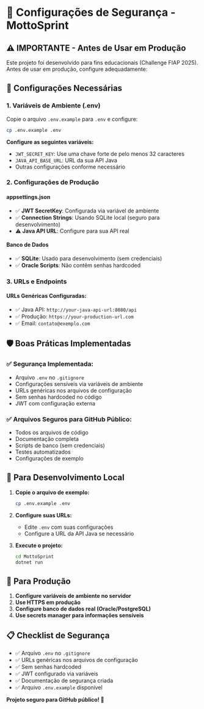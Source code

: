 # 🔐 Configurações de Segurança - MottoSprint

## ⚠️ IMPORTANTE - Antes de Usar em Produção

Este projeto foi desenvolvido para fins educacionais (Challenge FIAP 2025). Antes de usar em produção, configure adequadamente:

## 🔧 Configurações Necessárias

### 1. Variáveis de Ambiente (.env)

Copie o arquivo `.env.example` para `.env` e configure:

```bash
cp .env.example .env
```

**Configure as seguintes variáveis:**

- `JWT_SECRET_KEY`: Use uma chave forte de pelo menos 32 caracteres
- `JAVA_API_BASE_URL`: URL da sua API Java
- Outras configurações conforme necessário

### 2. Configurações de Produção

#### appsettings.json
- ✅ **JWT SecretKey**: Configurada via variável de ambiente
- ✅ **Connection Strings**: Usando SQLite local (seguro para desenvolvimento)
- ⚠️ **Java API URL**: Configure para sua API real

#### Banco de Dados
- ✅ **SQLite**: Usado para desenvolvimento (sem credenciais)
- ✅ **Oracle Scripts**: Não contêm senhas hardcoded

### 3. URLs e Endpoints

#### URLs Genéricas Configuradas:
- ✅ Java API: `http://your-java-api-url:8080/api`
- ✅ Produção: `https://your-production-url.com`
- ✅ Email: `contato@exemplo.com`

## 🛡️ Boas Práticas Implementadas

### ✅ **Segurança Implementada:**
- Arquivo `.env` no `.gitignore`
- Configurações sensíveis via variáveis de ambiente
- URLs genéricas nos arquivos de configuração
- Sem senhas hardcoded no código
- JWT com configuração externa

### ✅ **Arquivos Seguros para GitHub Público:**
- Todos os arquivos de código
- Documentação completa
- Scripts de banco (sem credenciais)
- Testes automatizados
- Configurações de exemplo

## 🚀 Para Desenvolvimento Local

1. **Copie o arquivo de exemplo:**
   ```bash
   cp .env.example .env
   ```

2. **Configure suas URLs:**
   - Edite `.env` com suas configurações
   - Configure a URL da API Java se necessário

3. **Execute o projeto:**
   ```bash
   cd MottoSprint
   dotnet run
   ```

## 🎯 Para Produção

1. **Configure variáveis de ambiente no servidor**
2. **Use HTTPS em produção**
3. **Configure banco de dados real (Oracle/PostgreSQL)**
4. **Use secrets manager para informações sensíveis**

## 📋 Checklist de Segurança

- ✅ Arquivo `.env` no `.gitignore`
- ✅ URLs genéricas nos arquivos de configuração
- ✅ Sem senhas hardcoded
- ✅ JWT configurado via variáveis
- ✅ Documentação de segurança criada
- ✅ Arquivo `.env.example` disponível

**Projeto seguro para GitHub público! 🎉**